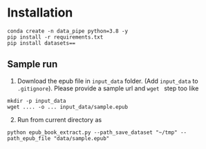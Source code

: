 # Installation

```
conda create -n data_pipe python=3.8 -y
pip install -r requirements.txt
pip install datasets==
```

## Sample run

1. Download the epub file in `input_data` folder. (Add `input_data` to `.gitignore`). Please provide a sample url and `wget ` step too like
```
mkdir -p input_data
wget .... -o ... input_data/sample.epub
```

2. Run from current directory as 

```
python epub_book_extract.py --path_save_dataset "~/tmp" --path_epub_file "data/sample.epub"
```